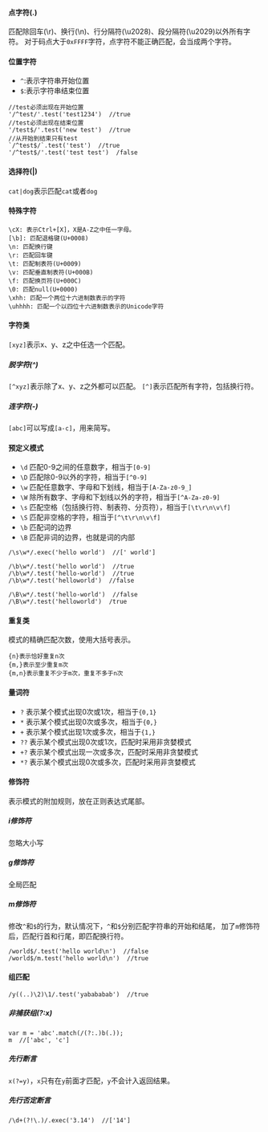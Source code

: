 #### 点字符(.)
匹配除回车(\r)、换行(\n)、行分隔符(\u2028)、段分隔符(\u2029)以外所有字符。
对于码点大于`0xFFFF`字符，点字符不能正确匹配，会当成两个字符。
#### 位置字符
* `^`:表示字符串开始位置
* `$`:表示字符串结束位置
```
//test必须出现在开始位置
'/^test/'.test('test1234')  //true
//test必须出现在结束位置
'/test$/'.test('new test')  //true
//从开始到结束只有test
`/^test$/`.test('test')  //true
'/^test$/'.test('test test')  /false
```  

#### 选择符(|)
`cat|dog`表示匹配`cat`或者`dog`
#### 特殊字符
```
\cX: 表示Ctrl+[X]，X是A-Z之中任一字母。
[\b]: 匹配退格键(U+0008)
\n: 匹配换行键
\r: 匹配回车键
\t: 匹配制表符(U+0009)
\v: 匹配垂直制表符(U+000B)
\f: 匹配换页符(U+000C)
\0: 匹配null(U+0000)
\xhh: 匹配一个两位十六进制数表示的字符
\uhhhh: 匹配一个以四位十六进制数表示的Unicode字符
```
#### 字符类
`[xyz]`表示x、y、z之中任选一个匹配。
##### 脱字符(^)
`[^xyz]`表示除了x、y、z之外都可以匹配。
`[^]`表示匹配所有字符，包括换行符。
##### 连字符(-)
`[abc]`可以写成`[a-c]`，用来简写。
#### 预定义模式
* `\d` 匹配0-9之间的任意数字，相当于`[0-9]`
* `\D` 匹配除0-9以外的字符，相当于`[^0-9]`
* `\w` 匹配任意数字、字母和下划线，相当于`[A-Za-z0-9_]`
* `\W` 除所有数字、字母和下划线以外的字符，相当于`[^A-Za-z0-9]`
* `\s` 匹配空格（包括换行符、制表符、分页符），相当于`[\t\r\n\v\f]`
* `\S` 匹配非空格的字符，相当于`[^\t\r\n\v\f]`
* `\b` 匹配词的边界
* `\B` 匹配非词的边界，也就是词的内部
```
/\s\w*/.exec('hello world')  //[' world']

/\b\w*/.test('hello world')  //true
/\b\w*/.test('hello-world')  //true
/\b\w*/.test('helloworld')  //false

/\B\w*/.test('hello-world')  //false
/\B\w*/.test('helloworld')  /true
```

#### 重复类
模式的精确匹配次数，使用大括号表示。
```
{n}表示恰好重复n次
{m,}表示至少重复m次
{m,n}表示重复不少于m次，重复不多于n次
```
#### 量词符
* `?` 表示某个模式出现0次或1次，相当于`{0,1}`
* `*` 表示某个模式出现0次或多次，相当于`{0,}`
* `+` 表示某个模式出现1次或多次，相当于`{1,}`
* `??` 表示某个模式出现0次或1次，匹配时采用非贪婪模式
* `+?` 表示某个模式出现一次或多次，匹配时采用非贪婪模式
* `*?` 表示某个模式出现0次或多次，匹配时采用非贪婪模式

#### 修饰符
表示模式的附加规则，放在正则表达式尾部。
##### i修饰符
忽略大小写
##### g修饰符
全局匹配
##### m修饰符
修改`^`和`$`的行为，默认情况下，`^`和`$`分别匹配字符串的开始和结尾，
加了`m`修饰符后，匹配行首和行尾，即匹配换行符。
```
/world$/.test('hello world\n')  //false
/world$/m.test('hello world\n')  //true
```
#### 组匹配
```
/y((..)\2)\1/.test('yabababab')  //true
```
##### 非捕获组(?:x)
```
var m = 'abc'.match(/(?:.)b(.));
m  //['abc', 'c']
```
##### 先行断言
`x(?=y)`，`x`只有在`y`前面才匹配，`y`不会计入返回结果。
##### 先行否定断言
```
/\d+(?!\.)/.exec('3.14')  //['14']
```